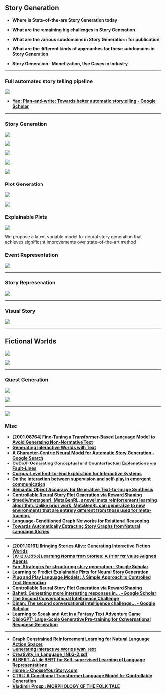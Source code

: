 ## Story Generation

- **Where is State-of-the-are Story Generation today**

- **What are the remaining big challenges in Story Generation**

- **What are the various subdomains in Story Generation : for publication**

- **What are the different kinds of approaches for these subdomains in Story Generation**

- **Story Generation : Monetization, Use Cases in Industry**

---

### Full automated story telling pipeline

![](images/2020-07-22-00-48-41.png)

- [**Yao: Plan-and-write: Towards better automatic storytelling - Google Scholar**](https://scholar.google.com/scholar?um=1&ie=UTF-8&lr&cites=7790864211221027670)

---

### Story Generation

![](images/2020-07-22-00-49-06.png)

![](images/2020-07-22-00-49-23.png)

![](images/2020-07-23-01-18-38.png)

![](images/2020-07-23-01-21-32.png)

![](images/2020-07-23-01-18-15.png)

### Plot Generation

![](images/2020-07-22-00-49-42.png)

![](images/2020-07-23-01-18-04.png)

### Explainable Plots

![](images/2020-07-23-01-17-43.png)

We propose a latent variable model for neural story generation that achieves significant improvements over state-of-the-art method

### Event Representation

![](images/2020-07-23-01-17-10.png)

---

### Story Represenation

![](images/2020-07-23-01-20-31.png)

---

### Visual Story

![](images/2020-07-23-01-22-02.png)

---

## Fictional Worlds

![](images/2020-07-23-01-23-13.png)

![](images/2020-07-23-01-23-02.png)

---

### Quest Generation

![](images/2020-07-23-01-23-33.png)

![](images/2020-07-23-01-23-46.png)

---

![](images/2020-07-22-00-51-00.png)

### Misc


- [**[2001.08764] Fine-Tuning a Transformer-Based Language Model to Avoid Generating Non-Normative Text**](https://arxiv.org/abs/2001.08764)
- [**Generating Interactive Worlds with Text**](https://arxiv.org/abs/1911.09194.pdf)
- [**A Character-Centric Neural Model for Automatic Story Generation - Google Search**](https://www.google.com/search?safe=active&sxsrf=ALeKk00oNWDCHjejL8PTZcvTIynln7a6tw:1582211968735&q=A+Character-Centric+Neural+Model+for+Automatic+Story+Generation&spell=1&sa=X&ved=2ahUKEwia_evytuDnAhVd7XMBHThdBoEQBSgAegQICxAn&biw=1745&bih=865)
- [**CoCoX: Generating Conceptual and Counterfactual Explanations via Fault-Lines**](https://pdfs.semanticscholar.org/d03e/66a84b92f520235079083d3c0947b2c910e0.pdf)
- [**Corpus-Level End-to-End Exploration for Interactive Systems**](https://arxiv.org/abs/1912.00753.pdf)
- [**On the interaction between supervision and self-play in emergent communication**](https://arxiv.org/abs/2002.01093v1.pdf)
- [**Semantic Object Accuracy for Generative Text-to-Image Synthesis**](https://arxiv.org/abs/1910.13321.pdf)
- [**Controllable Neural Story Plot Generation via Reward Shaping**](https://www.ijcai.org/Proceedings/2019/0829.pdf)
- [**timediv/metagenrl: MetaGenRL, a novel meta reinforcement learning algorithm. Unlike prior work, MetaGenRL can generalize to new environments that are entirely different from those used for meta-training.**](https://github.com/timediv/metagenrl)
- [**Language-Conditioned Graph Networks for Relational Reasoning**](http://openaccess.thecvf.com/content_ICCV_2019/papers/Hu_Language-Conditioned_Graph_Networks_for_Relational_Reasoning_ICCV_2019_paper.pdf)
- [**Towards Automatically Extracting Story Graphs from Natural Language Stories**](https://www.aaai.org/ocs/index.php/WS/AAAIW17/paper/viewFile/15067/14772)

---
- [**[2001.10161] Bringing Stories Alive: Generating Interactive Fiction Worlds**](https://arxiv.org/abs/2001.10161)
- [**[1912.03553] Learning Norms from Stories: A Prior for Value Aligned Agents**](https://arxiv.org/abs/1912.03553)
- [**Fan: Strategies for structuring story generation - Google Scholar**](https://scholar.google.com/scholar?cites=9520507552551087003&as_sdt=2005&sciodt=0,5&hl=en)
- [**Learning to Predict Explainable Plots for Neural Story Generation**](https://arxiv.org/abs/1912.02395.pdf)
- [**Plug and Play Language Models: A Simple Approach to Controlled Text Generation**](https://arxiv.org/abs/1912.02164.pdf)
- [**Controllable Neural Story Plot Generation via Reward Shaping**](https://www.ijcai.org/Proceedings/2019/0829.pdf)
- [**Baheti: Generating more interesting responses in... - Google Scholar**](https://scholar.google.com/scholar?start=10&hl=en&as_sdt=0,5&sciodt=0,5&cites=7801491607724868320&scipsc=)
- [**The Second Conversational Intelligence Challenge**](https://arxiv.org/abs/1902.00098.pdf)
- [**Dinan: The second conversational intelligence challenge... - Google Scholar**](https://scholar.google.com/scholar?start=20&hl=en&as_sdt=0,5&sciodt=0,5&cites=11779702645780685250&scipsc=)
- [**Learning to Speak and Act in a Fantasy Text Adventure Game**](https://arxiv.org/abs/1903.03094.pdf)
- [**DialoGPT: Large-Scale Generative Pre-training for Conversational Response Generation**](https://arxiv.org/abs/1911.00536.pdf)

---

- [**Graph Constrained Reinforcement Learning for Natural Language Action Spaces**](https://arxiv.org/abs/2001.08837.pdf)
- [**Generating Interactive Worlds with Text**](https://arxiv.org/abs/1911.09194.pdf)
- [**Creativity_in_Language_INLG-2.pdf**](http://www.ccnlg.org/wordpress/wp-content/uploads/2019/10/Creativity_in_Language_INLG-2.pdf)
- [**ALBERT: A Lite BERT for Self-supervised Learning of Language Representations**](https://arxiv.org/abs/1909.11942.pdf)
- [**Home > ChooseYourStory.com**](http://chooseyourstory.com/)
- [**CTRL: A Conditional Transformer Language Model for Controllable Generation**](https://arxiv.org/abs/1909.05858.pdf)
- [**Vladímir Propp : MORPHOLOGY OF THE FOLK TALE**](https://web.mit.edu/allanmc/www/propp.pdf)